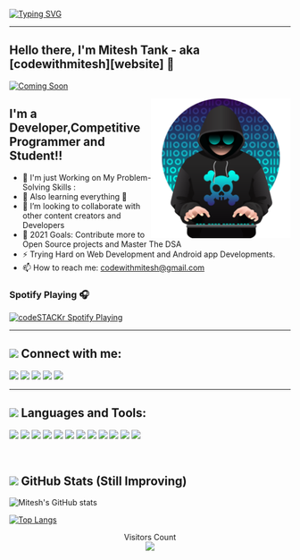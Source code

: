 [![Typing SVG](https://readme-typing-svg.herokuapp.com?font=Helvetica&color=193549&size=30&center=true&vCenter=true&width=900&lines=Hello+World+!+🌎+;Namaste+Duniya+!+🌎+;Hallo+Welt+!+🌎+;Ciao+mondo+!+🌎+;Hola+Mundo+!+🌎)](https://git.io/typing-svg)

<hr>

## Hello there, I'm Mitesh Tank  - aka [codewithmitesh][website] 👋

[![Coming Soon](https://img.shields.io/website?label=#&style=for-the-badge&url=https%3A%2F%2Fcodestackr.com)](#)
<!-- [![Twitter Follow](https://img.shields.io/twitter/follow/codeSTACKr?color=1DA1F2&logo=twitter&style=for-the-badge)](https://twitter.com/intent/follow?original_referer=https%3A%2F%2Fgithub.com%2FcodeSTACKr&screen_name=codeSTACKr) -->
<img src="—Pngtree—hacker coding with a keyboard_5426760.png" height= 250 wigth = 250 align="right">

<h2> I'm a Developer,Competitive Programmer and Student!!</h2>

- 🔭 I'm just Working on My Problem-Solving Skills : 
- 🌱 Also learning everything 🤣
- 👯 I’m looking to collaborate with other content creators and Developers
- 🥅 2021 Goals: Contribute more to Open Source projects and Master The DSA
- ⚡ Trying Hard on Web Development and Android app Developments.
- 📫 How to reach me: codewithmitesh@gmail.com


### Spotify Playing 🎧

[<img src="https://now-playing-codestackr.vercel.app/api/spotify-playing" alt="codeSTACKr Spotify Playing" width="350" />](https://open.spotify.com/user/swyqyimdc12jajde4vpwd2x1b)

<hr> <h2><img src="https://media.giphy.com/media/2Wg89Ea84IMmkxMngo/giphy.gif" height="20"> Connect with me:
</h2>
 <!-- [<img align="left" alt="codeSTACKr | YouTube" width="22px" src="https://cdn.jsdelivr.net/npm/simple-icons@3.13.0/icons/codechef.svg" />][codechef]
[<img align="left" alt="codeSTACKr | YouTube" width="22px" src="https://cdn.jsdelivr.net/npm/simple-icons@3.13.0/icons/leetcode.svg" />][leetcode]  -->

<!-- [<img align="left" alt="codeSTACKr | LinkedIn" width="22px" src="https://cdn.jsdelivr.net/npm/simple-icons@v3/icons/linkedin.svg" />][linkedin] -->
<a href="https://www.linkedin.com/in/mitesh-tank" target="_blank"> <img height="28" src = "https://img.shields.io/badge/-LinkedIn-0e76a8?style=for-the-badge&logo=Linkedin&logoColor=white"></a>
<a href="#" target="_blank"><img height="28" src = "https://img.shields.io/badge/-Instagram-e95950?style=for-the-badge&logo=Instagram&logoColor=white"></a>
<a href="https://leetcode.com/codewithmitesh/" target="_blank"><img height="28" src = "https://img.shields.io/badge/-LeetCode-FFA116?style=for-the-badge&logo=LeetCode&logoColor=black"></a>
<a href="https://www.codechef.com/users/codewithmitesh" target="_blank"><img height="28" src = "https://img.shields.io/badge/-CodeChef-5B4638?style=for-the-badge&logo=CodeChef&logoColor=white"></a>
<a href="https://github.com/codewithmitesh" target="_blank"><img height="28" src = "https://img.shields.io/badge/GitHub-100000?style=for-the-badge&logo=github&logoColor=white"></a>

<!-- [<img align="left" alt="codeSTACKr.com" width="22px" src="https://raw.githubusercontent.com/iconic/open-iconic/master/svg/globe.svg" />][website]

<!-- [<img align="left" alt="codeSTACKr | Twitter" width="22px" src="https://cdn.jsdelivr.net/npm/simple-icons@v3/icons/twitter.svg" />][twitter] -->

<!-- [<img align="left" alt="codeSTACKr | Instagram" width="22px" src="https://cdn.jsdelivr.net/npm/simple-icons@v3/icons/instagram.svg" />][instagram] -->
<!-- [<img align="left" alt="codeSTACKr | YouTube" width="22px" src="https://cdn.jsdelivr.net/npm/simple-icons@3.13.0/icons/gmail.svg" />][gmail] -->
<hr>
<h2><img src="https://media.giphy.com/media/VdoIFLsMIlwzfKD520/giphy.gif" height="20"> Languages and Tools: </h2>

<p>
 
<img src="https://img.shields.io/badge/Visual_Studio_Code-0078D4?style=for-the-badge&logo=visual%20studio%20code&logoColor=white" height="25"> 

<img src="https://img.shields.io/badge/Git-F05032?style=for-the-badge&logo=git&logoColor=white" height="25"> 

<img src="https://img.shields.io/badge/C%2B%2B-00599C?style=for-the-badge&logo=c%2B%2B&logoColor=white" height="25"> 

<img src="https://img.shields.io/badge/Java-ED8B00?style=for-the-badge&logo=java&logoColor=white" height="25">


<img src="https://img.shields.io/badge/-HTML5-E34F26?style=flat-square&logo=html5&logoColor=white" height="25"> 


<img src="https://img.shields.io/badge/-CSS3-1572B6?style=flat-square&logo=css3" height="25"> 

<img src="https://img.shields.io/badge/Bootstrap-563D7C?style=for-the-badge&logo=bootstrap&logoColor=white" height="25"> 
<img src="https://img.shields.io/badge/JavaScript-F7DF1E?style=for-the-badge&logo=javascript&logoColor=black" height="25">


<img src="https://img.shields.io/badge/React-20232A?style=for-the-badge&logo=react&logoColor=61DAFB" height="25"> 
<!-- <img src="https://img.shields.io/badge/Redux-593D88?style=for-the-badge&logo=redux&logoColor=white" height="25">  -->


<!-- 
<img src="https://img.shields.io/badge/MySQL-00000F?style=for-the-badge&logo=mysql&logoColor=white" height="25"> -->

<!-- <img src="https://img.shields.io/badge/MongoDB-4EA94B?style=for-the-badge&logo=mongodb&logoColor=white" height="25">  -->


<!-- <img src="https://img.shields.io/badge/Node.js-339933?style=for-the-badge&logo=nodedotjs&logoColor=white" height="25"> 
<img src="https://img.shields.io/badge/npm-CB3837?style=for-the-badge&logo=npm&logoColor=white" height="25">  -->
<!-- <img src="https://img.shields.io/badge/firebase-ffca28?style=for-the-badge&logo=firebase&logoColor=black" height="25">  -->
<img src="https://img.shields.io/badge/Android-3DDC84?style=for-the-badge&logo=android&logoColor=white" height="25"> 
<img src="https://img.shields.io/badge/Kotlin-0095D5?&style=for-the-badge&logo=kotlin&logoColor=white" height="25"> 


<img src="https://img.shields.io/badge/Android_Studio-3DDC84?style=for-the-badge&logo=android-studio&logoColor=white" height="25"> 
<!-- <img src="https://img.shields.io/badge/SQLite-07405E?style=for-the-badge&logo=sqlite&logoColor=white" height="25">  -->










<!-- <img align="left" alt="Visual Studio Code" width="26px" src="https://raw.githubusercontent.com/github/explore/80688e429a7d4ef2fca1e82350fe8e3517d3494d/topics/visual-studio-code/visual-studio-code.png" /> -->

<!-- <img align="left" alt="CSS3" width="26px" height="25px" src="https://raw.githubusercontent.com/github/explore/80688e429a7d4ef2fca1e82350fe8e3517d3494d/topics/css/css.png" /> -->
<!-- <img align="left" alt="Sass" width="26px" src="https://raw.githubusercontent.com/github/explore/80688e429a7d4ef2fca1e82350fe8e3517d3494d/topics/sass/sass.png" /> 
<img align="left" alt="JavaScript" width="26px" src="https://raw.githubusercontent.com/github/explore/80688e429a7d4ef2fca1e82350fe8e3517d3494d/topics/javascript/javascript.png" />
<img align="left" alt="React" width="26px" src="https://raw.githubusercontent.com/github/explore/80688e429a7d4ef2fca1e82350fe8e3517d3494d/topics/react/react.png" />
 <img align="left" alt="Gatsby" width="26px" src="https://raw.githubusercontent.com/github/explore/e94815998e4e0713912fed477a1f346ec04c3da2/topics/gatsby/gatsby.png" /> 
 <img align="left" alt="GraphQL" width="26px" src="https://raw.githubusercontent.com/github/explore/80688e429a7d4ef2fca1e82350fe8e3517d3494d/topics/graphql/graphql.png" /> 
<img align="left" alt="Node.js" width="26px" src="https://raw.githubusercontent.com/github/explore/80688e429a7d4ef2fca1e82350fe8e3517d3494d/topics/nodejs/nodejs.png" />
 <img align="left" alt="Deno" width="26px" src="https://raw.githubusercontent.com/github/explore/361e2821e2dea67711cde99c9c40ed357061cf27/topics/deno/deno.png" /> 
<img align="left" alt="SQL" width="26px" src="https://raw.githubusercontent.com/github/explore/80688e429a7d4ef2fca1e82350fe8e3517d3494d/topics/sql/sql.png" />
<img align="left" alt="MySQL" width="26px" src="https://raw.githubusercontent.com/github/explore/80688e429a7d4ef2fca1e82350fe8e3517d3494d/topics/mysql/mysql.png" />
<img align="left" alt="MongoDB" width="26px" src="https://raw.githubusercontent.com/github/explore/80688e429a7d4ef2fca1e82350fe8e3517d3494d/topics/mongodb/mongodb.png" />
<img align="left" alt="Git" width="26px" src="https://raw.githubusercontent.com/github/explore/80688e429a7d4ef2fca1e82350fe8e3517d3494d/topics/git/git.png" />
<img align="left" alt="GitHub" width="26px" src="https://raw.githubusercontent.com/github/explore/78df643247d429f6cc873026c0622819ad797942/topics/github/github.png" />
<img align="left" alt="Terminal" width="26px" src="https://raw.githubusercontent.com/github/explore/80688e429a7d4ef2fca1e82350fe8e3517d3494d/topics/terminal/terminal.png" /> -->
</p>
<br />

<!-- 
<h2> Upcoming Things!!! </h2>
<!-- --- -->
<!-- <strong>Well Commented with Propper Logical Solution</strong> of Every Comepetitive programming Contests on  <u>Codechef ,  CodeForces and Leetcode </u>  will be Uploaded here! --> 
<!-- ### 📺 Latest YouTube Videos -->

<!-- 
- [Top VS Code Updates | v1.58 Released!! | Tips & Tricks 2021 (Visual Studio Code)](https://www.youtube.com/watch?v=lWC3bSuADRw)
- [AI Copilots, Dinosaurs, and AWS 🤯 // STACKr News Weekly - Issue 1](https://www.youtube.com/watch?v=7kmb7-tFuXM)
- [First Look at GitHub Copilot in VS Code | Just Another AI Programming Tool?](https://www.youtube.com/watch?v=calK4DpJV8A)
- [The Secret Blog Writing Formula That Actually Works](https://www.youtube.com/watch?v=-7ztydZcSgY)
- [How To Blog #shorts](https://www.youtube.com/watch?v=CGcv1wuwNG0) -->


<!-- ➡️ [more videos...](https://youtube.com/codestackr) -->

 

<!-- ### 📕 Latest Blog Posts


- [How To Pass Application Tracking Systems (ATS) & Get Interviews - Resume Tips for Software Developer](https://dev.to/codestackr/how-to-pass-application-tracking-systems-ats-get-interviews-resume-tips-for-software-developer-4bmo)
- [Microinteractions: Password Validation Animation](https://dev.to/codestackr/microinteractions-password-validation-animation-5629)
- [Notion + YouTube - A Powerful Combination for Productivity](https://dev.to/codestackr/notion-youtube-a-powerful-combination-for-productivity-1def)
- [Regular Expressions (RegEx) Crash Course](https://dev.to/codestackr/regular-expressions-regex-crash-course-248n)
- [Emmet Part 2 - Advanced](https://dev.to/codestackr/emmet-part-2-advanced-4c65) -->


<!-- ➡️ [more blog posts...](https://codestackr.com) -->



<!-- <details>
  <summary>:zap: Recent GitHub Activity</summary>
  

1. 🗣 Commented on [#1](https://github.com/codeSTACKr/portfolio-sass/issues/1) in [codeSTACKr/portfolio-sass](https://github.com/codeSTACKr/portfolio-sass)
2. 🎉 Merged PR [#1](https://github.com/codeSTACKr/portfolio-sass/pull/1) in [codeSTACKr/portfolio-sass](https://github.com/codeSTACKr/portfolio-sass)
3. 🗣 Commented on [#10](https://github.com/codeSTACKr/codestackr-vscode-theme/issues/10) in [codeSTACKr/codestackr-vscode-theme](https://github.com/codeSTACKr/codestackr-vscode-theme)
4. 🗣 Commented on [#11](https://github.com/codeSTACKr/codestackr-vscode-theme/issues/11) in [codeSTACKr/codestackr-vscode-theme](https://github.com/codeSTACKr/codestackr-vscode-theme)
5. ❌ Closed PR [#1](https://github.com/codeSTACKr/spotify-now-playing/pull/1) in [codeSTACKr/spotify-now-playing](https://github.com/codeSTACKr/spotify-now-playing)


</details> -->
<!-- --- -->
<!-- <img align="left" alt="codewithmitesh's GitHub Stats" src="https://github-readme-stats.codestackr.vercel.app/api?username=codewithmitesh&show_icons=true&hide_border=true&count_private=true" /> -->
<h2><img src="https://media.giphy.com/media/cj87CxfRtrUifF3Ryk/giphy.gif" height="25"> GitHub Stats (Still Improving)</h2>

![Mitesh's GitHub stats](https://github-readme-stats.vercel.app/api?username=codewithmitesh&hide_border=true&count_private=true&show_icons=true&theme=cobalt)

[![Top Langs](https://github-readme-stats.vercel.app/api/top-langs/?username=codewithmitesh&layout=compact)](https://github.com/codewithmitesh/github-readme-stats)

<p align="center"> 
  Visitors Count<br>
  <img src="https://profile-counter.glitch.me/codewithmitesh/count.svg" />
</p>
  

[codechef]: https://www.codechef.com/users/codewithmitesh
[leetcode]: https://leetcode.com/codewithmitesh/
[instagram]: https://www.codechef.com/users/codewithmitesh
[linkedin]: https://www.linkedin.com/in/mitesh-tank 
[gmail]: codewithmitesh@gmail.com
<!-- [website]: https://codeSTACKr.com


<!-- [youtube]: https://youtube.com/codeSTACKr
[webdevplaylist]: https://www.youtube.com/playlist?list=PLkwxH9e_vrAJ0WbEsFA9W3I1W-g_BTsbt
[jsplaylist]: https://www.youtube.com/playlist?list=PLkwxH9e_vrALRJKu7wfXby3MKeflhTu6B
[cssplaylist]: https://www.youtube.com/playlist?list=PLkwxH9e_vrALSdvZuEh6gqQdmDoDIoqz4
[reactplaylist]: https://www.youtube.com/playlist?list=PLkwxH9e_vrAK4TdffpxKY3QGyHCpxFcQ0 --> 
